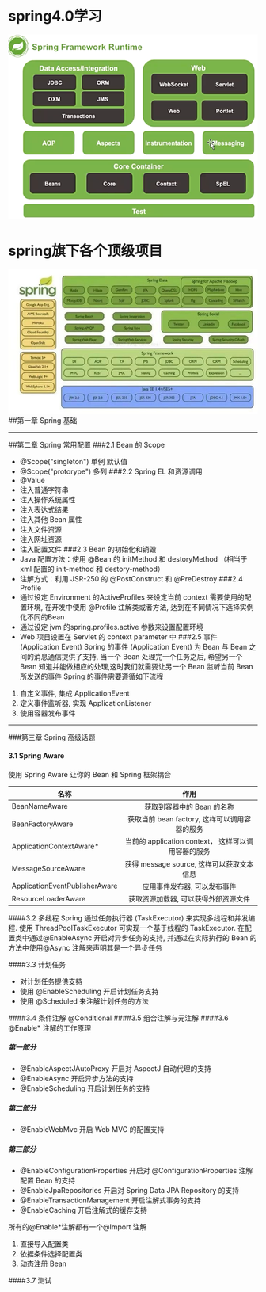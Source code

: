 # spring4.0学习
![img](doc/image/微信截图_20190727172117.png)
# spring旗下各个顶级项目
![img](doc/image/spring.jpg)
##第一章 Spring 基础

---

##第二章 Spring 常用配置
###2.1 Bean 的 Scope
   * @Scope("singleton") 单例  默认值
   * @Scope("protorype") 多列
###2.2 Spring EL 和资源调用
   * @Value
   * 注入普通字符串
   * 注入操作系统属性
   * 注入表达式结果
   * 注入其他 Bean 属性
   * 注入文件资源
   * 注入网址资源
   * 注入配置文件
###2.3 Bean 的初始化和销毁
   * Java 配置方法：使用 @Bean 的 initMethod 和 destoryMethod （相当于 xml 配置的 init-method 和 destory-method）
   * 注解方式：利用 JSR-250 的 @PostConstruct 和 @PreDestroy
###2.4 Profile
   * 通过设定 Environment 的ActiveProfiles 来设定当前 context 需要使用的配置环境, 在开发中使用 @Profile 注解类或者方法, 达到在不同情况下选择实例化不同的Bean
   * 通过设定 jvm 的spring.profiles.active 参数来设置配置环境
   * Web 项目设置在 Servlet 的 context parameter 中
###2.5 事件 (Application Event)
Spring 的事件 (Application Event) 为 Bean 与 Bean 之间的消息通信提供了支持, 当一个 Bean 处理完一个任务之后, 希望另一个 Bean 知道并能做相应的处理,这时我们就需要让另一个 Bean 监听当前 Bean 所发送的事件
Spring 的事件需要遵循如下流程
   1. 自定义事件, 集成 ApplicationEvent
   2. 定义事件监听器, 实现 ApplicationListener
   3. 使用容器发布事件

---
   
###第三章 Spring 高级话题
#### 3.1 Spring Aware
使用 Spring Aware 让你的 Bean 和 Spring 框架耦合

| 名称        | 作用           |
| ------------- |:-------------:|
|BeanNameAware  |获取到容器中的 Bean 的名称|
|BeanFactoryAware|获取当前 bean factory, 这样可以调用容器的服务|
|ApplicationContextAware*|当前的 application context， 这样可以调用容器的服务|
|MessageSourceAware|获得 message source, 这样可以获取文本信息|
|ApplicationEventPublisherAware|应用事件发布器, 可以发布事件|
|ResourceLoaderAware|获取资源加载器, 可以获得外部资源文件|

####3.2 多线程
Spring 通过任务执行器 (TaskExecutor) 来实现多线程和并发编程. 使用 ThreadPoolTaskExecutor 可实现一个基于线程的 TaskExecutor. 在配置类中通过@EnableAsync 开启对异步任务的支持, 并通过在实际执行的 Bean 的方法中使用@Async 注解来声明其是一个异步任务

####3.3 计划任务
   * 对计划任务提供支持
   * 使用 @EnableScheduling 开启计划任务支持
   * 使用 @Scheduled 来注解计划任务的方法
   
####3.4 条件注解 @Conditional
####3.5 组合注解与元注解
####3.6 @Enable* 注解的工作原理

##### 第一部分
   * @EnableAspectJAutoProxy 开启对 AspectJ 自动代理的支持
   * @EnableAsync 开启异步方法的支持
   * @EnableScheduling 开启计划任务的支持
   
##### 第二部分
   * @EnableWebMvc 开启 Web MVC 的配置支持
   
##### 第三部分
   * @EnableConfigurationProperties 开启对 @ConfigurationProperties 注解配置 Bean 的支持
   * @EnableJpaRepositories 开启对 Spring Data JPA Repository 的支持
   * @EnableTransactionManagement 开启注解式事务的支持
   * @EnableCaching 开启注解式的缓存支持
    
所有的@Enable*注解都有一个@Import 注解    
   1. 直接导入配置类
   2. 依据条件选择配置类
   3. 动态注册 Bean
   
####3.7 测试